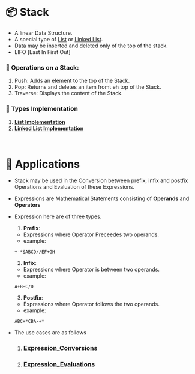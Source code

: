 # 📦 Stack
- A linear Data Structure.
- A special type of [List](./List.md) or [Linked List](./Linked_List.md).
- Data may be inserted and deleted only of the top of the stack. 
- LIFO [Last In First Out]

### 🔧 Operations on a Stack:
1. Push: Adds an element to the top of the Stack.
2. Pop: Returns and deletes an item fromt eh top of the Stack.
6. Traverse: Displays the content of the Stack.

### 🌿 Types Implementation
1. **[List Implementation](./Stack_List.md)**
2. **[Linked List Implementation](./Stack_LinkedList.md)**

&nbsp;
# 🧰 Applications
- Stack may be used in the Conversion between prefix, infix and postfix Operations and Evaluation of these Expressions.
- Expressions are Mathematical Statements consisting of **Operands** and **Operators**
- Expression here are of three types.
    1. **Prefix**:
    - Expressions where Operator Preceedes two operands.
    - example: 
    ```
    +-*$ABCD//EF+GH
    ```
    2. **Infix**:
    - Expressions where Operator is between two operands.
    - example:
    ```
    A+B-C/D
    ```
    3. **Postfix**:
    - Expressions where Operator follows the two operands.
    - example:
    ```
    ABC+*CBA-+*
    ```

- The use cases are as follows
    1. ### [Expression_Conversions](./Expression_Conversions.md)
    2. ### [Expression_Evaluations](./Expression_Evaluation.md)

